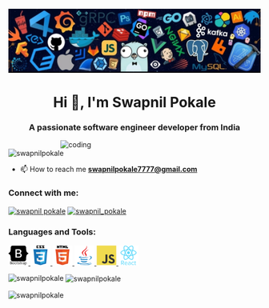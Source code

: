 ![logo](https://github.com/swapnilpokale/swapnilpokale/blob/main/Screenshot_20221021-233935_LinkedIn.jpg)
<h1 align="center">Hi 👋, I'm Swapnil Pokale</h1>
<h3 align="center">A passionate software engineer developer from India</h3>
<img align="right" alt="coding" width="400" src="https://user-images.githubusercontent.com/55389276/140866485-8fb1c876-9a8f-4d6a-98dc-08c4981eaf70.gif">
<p align="left"> <img src="https://komarev.com/ghpvc/?username=swapnilpokale&label=Profile%20views&color=0e75b6&style=flat" alt="swapnilpokale" /> </p>

- 📫 How to reach me **swapnilpokale7777@gmail.com**

<h3 align="left">Connect with me:</h3>
<p align="left">
<a href="https://linkedin.com/in/swapnil pokale" target="blank"><img align="center" src="https://raw.githubusercontent.com/rahuldkjain/github-profile-readme-generator/master/src/images/icons/Social/linked-in-alt.svg" alt="swapnil pokale" height="30" width="40" /></a>
<a href="https://www.leetcode.com/swapnil_pokale" target="blank"><img align="center" src="https://raw.githubusercontent.com/rahuldkjain/github-profile-readme-generator/master/src/images/icons/Social/leet-code.svg" alt="swapnil_pokale" height="30" width="40" /></a>
</p>

<h3 align="left">Languages and Tools:</h3>
<p align="left"> <a href="https://getbootstrap.com" target="_blank" rel="noreferrer"> <img src="https://raw.githubusercontent.com/devicons/devicon/master/icons/bootstrap/bootstrap-plain-wordmark.svg" alt="bootstrap" width="40" height="40"/> </a> <a href="https://www.w3schools.com/css/" target="_blank" rel="noreferrer"> <img src="https://raw.githubusercontent.com/devicons/devicon/master/icons/css3/css3-original-wordmark.svg" alt="css3" width="40" height="40"/> </a> <a href="https://www.w3.org/html/" target="_blank" rel="noreferrer"> <img src="https://raw.githubusercontent.com/devicons/devicon/master/icons/html5/html5-original-wordmark.svg" alt="html5" width="40" height="40"/> </a> <a href="https://www.java.com" target="_blank" rel="noreferrer"> <img src="https://raw.githubusercontent.com/devicons/devicon/master/icons/java/java-original.svg" alt="java" width="40" height="40"/> </a> <a href="https://developer.mozilla.org/en-US/docs/Web/JavaScript" target="_blank" rel="noreferrer"> <img src="https://raw.githubusercontent.com/devicons/devicon/master/icons/javascript/javascript-original.svg" alt="javascript" width="40" height="40"/> </a> <a href="https://reactjs.org/" target="_blank" rel="noreferrer"> <img src="https://raw.githubusercontent.com/devicons/devicon/master/icons/react/react-original-wordmark.svg" alt="react" width="40" height="40"/> </a> </p>

<p><img align="left" src="https://github-readme-stats.vercel.app/api/top-langs?username=swapnilpokale&show_icons=true&locale=en&layout=compact" alt="swapnilpokale" /></p>

<p>&nbsp;<img align="center" src="https://github-readme-stats.vercel.app/api?username=swapnilpokale&show_icons=true&locale=en" alt="swapnilpokale" /></p>

<p><img align="center" src="https://github-readme-streak-stats.herokuapp.com/?user=swapnilpokale&" alt="swapnilpokale" /></p>
